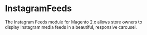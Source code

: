 # InstagramFeeds
The Instagram Feeds module for Magento 2.x allows store owners to display Instagram media feeds in a beautiful, responsive carousel.
